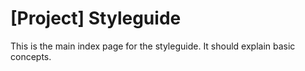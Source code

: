 # [Project] Styleguide

This is the main index page for the styleguide. It should explain basic concepts.